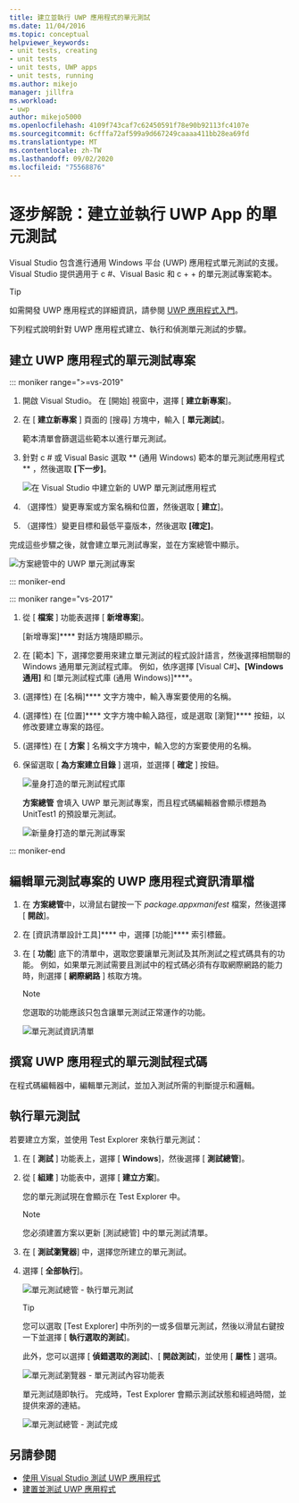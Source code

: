 ```yaml
---
title: 建立並執行 UWP 應用程式的單元測試
ms.date: 11/04/2016
ms.topic: conceptual
helpviewer_keywords:
- unit tests, creating
- unit tests
- unit tests, UWP apps
- unit tests, running
ms.author: mikejo
manager: jillfra
ms.workload:
- uwp
author: mikejo5000
ms.openlocfilehash: 4109f743caf7c62450591f78e90b92113fc4107e
ms.sourcegitcommit: 6cfffa72af599a9d667249caaaa411bb28ea69fd
ms.translationtype: MT
ms.contentlocale: zh-TW
ms.lasthandoff: 09/02/2020
ms.locfileid: "75568876"
---
```

# <a name="walkthrough-create-and-run-unit-tests-for-uwp-apps"></a>逐步解說：建立並執行 UWP App 的單元測試

Visual Studio 包含進行通用 Windows 平台 (UWP) 應用程式單元測試的支援。 Visual Studio 提供適用于 c #、Visual Basic 和 c + + 的單元測試專案範本。

> [!TIP]
> 如需開發 UWP 應用程式的詳細資訊，請參閱 [UWP 應用程式入門](/windows/uwp/get-started/)。

下列程式說明針對 UWP 應用程式建立、執行和偵測單元測試的步驟。

## <a name="create-a-unit-test-project-for-a-uwp-app"></a>建立 UWP 應用程式的單元測試專案

::: moniker range=">=vs-2019"

1. 開啟 Visual Studio。 在 [開始] 視窗中，選擇 [ **建立新專案**]。

2. 在 [ **建立新專案** ] 頁面的 [搜尋] 方塊中，輸入 [ **單元測試**]。

   範本清單會篩選這些範本以進行單元測試。

3. 針對 c # 或 Visual Basic 選取 ** (通用 Windows) 範本的單元測試應用程式 ** ，然後選取 **[下一步]**。

   ![在 Visual Studio 中建立新的 UWP 單元測試應用程式](media/vs-2019/new-uwp-unit-test-app.png)

4. （選擇性）變更專案或方案名稱和位置，然後選取 [ **建立**]。

5. （選擇性）變更目標和最低平臺版本，然後選取 **[確定]**。

完成這些步驟之後，就會建立單元測試專案，並在方案總管中顯示。

![方案總管中的 UWP 單元測試專案](media/vs-2019/uwp-unit-test-project-solution-explorer.png)

::: moniker-end

::: moniker range="vs-2017"

1. 從 [ **檔案** ] 功能表選擇 [ **新增專案**]。

   [新增專案]**** 對話方塊隨即顯示。

2. 在 [範本] 下，選擇您要用來建立單元測試的程式設計語言，然後選擇相關聯的 Windows 通用單元測試程式庫。 例如，依序選擇 [Visual C#]****、[Windows 通用]**** 和 [單元測試程式庫 (通用 Windows)]****。

3. (選擇性) 在 [名稱]**** 文字方塊中，輸入專案要使用的名稱。

4. (選擇性) 在 [位置]**** 文字方塊中輸入路徑，或是選取 [瀏覽]**** 按鈕，以修改要建立專案的路徑。

5. (選擇性) 在 [ **方案** ] 名稱文字方塊中，輸入您的方案要使用的名稱。

6. 保留選取 [ **為方案建立目錄** ] 選項，並選擇 [ **確定** ] 按鈕。

   ![量身打造的單元測試程式庫](../test/media/unit_test_win8_1.png)

   **方案總管** 會填入 UWP 單元測試專案，而且程式碼編輯器會顯示標題為 UnitTest1 的預設單元測試。

   ![新量身打造的單元測試專案](../test/media/unit_test_win8_unittestexplorer_newprojectcreated.png)

::: moniker-end

## <a name="edit-the-unit-test-projects-uwp-application-manifest-file"></a>編輯單元測試專案的 UWP 應用程式資訊清單檔

1. 在 **方案總管**中，以滑鼠右鍵按一下 *package.appxmanifest* 檔案，然後選擇 [ **開啟**]。

2. 在 [資訊清單設計工具]**** 中，選擇 [功能]**** 索引標籤。

3. 在 [ **功能**] 底下的清單中，選取您要讓單元測試及其所測試之程式碼具有的功能。 例如，如果單元測試需要且測試中的程式碼必須有存取網際網路的能力時，則選擇 [ **網際網路** ] 核取方塊。

   > [!NOTE]
   > 您選取的功能應該只包含讓單元測試正常運作的功能。

   ![單元測試資訊清單](../test/media/unit_test_win8_.png)

## <a name="code-the-unit-test-for-a-uwp-app"></a>撰寫 UWP 應用程式的單元測試程式碼

在程式碼編輯器中，編輯單元測試，並加入測試所需的判斷提示和邏輯。

## <a name="run-unit-tests"></a>執行單元測試

若要建立方案，並使用 Test Explorer 來執行單元測試：

1. 在 [ **測試** ] 功能表上，選擇 [ **Windows**]，然後選擇 [ **測試總管**]。

2. 從 [ **組建** ] 功能表中，選擇 [ **建立方案**]。

   您的單元測試現在會顯示在 Test Explorer 中。

   > [!NOTE]
   > 您必須建置方案以更新 [測試總管] 中的單元測試清單。

3. 在 [ **測試瀏覽器**] 中，選擇您所建立的單元測試。

4. 選擇 [ **全部執行**]。

   ![單元測試總管 &#45; 執行單元測試](../test/media/unit_test_win8_unittestexplorer_contextmenurun.png)

   > [!TIP]
   > 您可以選取 [Test Explorer] 中所列的一或多個單元測試，然後以滑鼠右鍵按一下並選擇 [ **執行選取的測試**]。
   >
   > 此外，您可以選擇 [ **偵錯選取的測試**]、[ **開啟測試**]，並使用 [ **屬性** ] 選項。
   >
   > ![單元測試瀏覽器 &#45; 單元測試內容功能表](../test/media/unit_test_win8_unittestexplorer_contextmenu.png)

   單元測試隨即執行。 完成時，Test Explorer 會顯示測試狀態和經過時間，並提供來源的連結。

   ![單元測試總管 &#45; 測試完成](../test/media/unit_test_win8_unittestexplorer_done.png)

## <a name="see-also"></a>另請參閱

- [使用 Visual Studio 測試 UWP 應用程式](../test/unit-test-your-code.md)
- [建置並測試 UWP 應用程式](/azure/devops/pipelines/apps/windows/universal?tabs=vsts)

